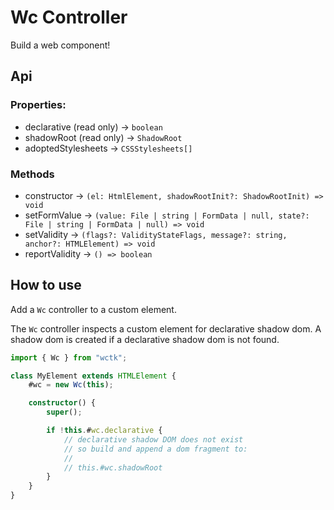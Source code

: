 # Wc Controller

Build a web component!

## Api

### Properties:

- declarative (read only) -> `boolean`
- shadowRoot (read only) -> `ShadowRoot`
- adoptedStylesheets -> `CSSStylesheets[]`

### Methods

- constructor -> `(el: HtmlElement, shadowRootInit?: ShadowRootInit) => void`
- setFormValue -> `(value: File | string | FormData | null, state?: File | string | FormData | null) => void`
- setValidity -> `(flags?: ValidityStateFlags, message?: string, anchor?: HTMLElement) => void`
- reportValidity -> `() => boolean`

## How to use

Add a `Wc` controller to a custom element.

The `Wc` controller inspects a custom element for declarative shadow dom. A shadow dom is created if a declarative shadow dom is not found.

```ts
import { Wc } from "wctk";

class MyElement extends HTMLElement {
    #wc = new Wc(this);

    constructor() {
        super();

        if !this.#wc.declarative {
            // declarative shadow DOM does not exist
            // so build and append a dom fragment to:
            //
            // this.#wc.shadowRoot
        }
    }
}
```
